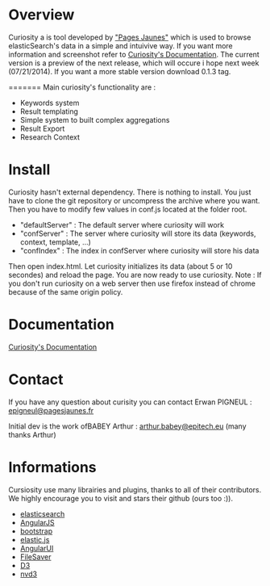 Overview 
========

Curiosity a is tool developed by ["Pages Jaunes"](http://www.pagesjaunes.fr/) which is used to browse elasticSearch's data in a simple and intuivive way.
If you want more information and screenshot refer to [Curiosity's Documentation](http://pagesjaunes.github.io/curiosity/).
The current version is a preview of the next release, which will occure i hope next week (07/21/2014). If you want a more stable version download 0.1.3 tag.

=======
Main curiosity's functionality are : 

* Keywords system
* Result templating 
* Simple system to built complex aggregations
* Result Export
* Research Context

Install 
===========

Curiosity hasn't external dependency. There is nothing to install. You just have to clone the git repository or uncompress the archive where you want. 
Then you have to modify few values in conf.js located at the folder root.

* "defaultServer" : The default server where curiosity will work
* "confServer" : The server where curiosity will store its data (keywords, context, template, ...)
* "confIndex" : The index in confServer where curiosity will store his data

Then open index.html. Let curiosity initializes its data (about 5 or 10 secondes) and reload the page. You are now ready to use curiosity. 
Note : If you don't run curiosity on a web server then use firefox instead of chrome because of the same origin policy.

Documentation
=============

[Curiosity's Documentation](http://pagesjaunes.github.io/curiosity/)

Contact
=======

If you have any question about curisity you can contact Erwan PIGNEUL : epigneul@pagesjaunes.fr

Initial dev is the work ofBABEY Arthur : 	arthur.babey@epitech.eu (many thanks Arthur)

# Informations

Cursiosity use many librairies and plugins, thanks to all of their contributors. We highly encourage you to visit and stars their github (ours too :)).

* [elasticsearch](https://github.com/elasticsearch/elasticsearch)
* [AngularJS](https://github.com/angular/angular.js)
* [bootstrap](https://github.com/twbs/bootstrap)
* [elastic.js](https://github.com/fullscale/elastic.js)
* [AngularUI](http://angular-ui.github.io/)
* [FileSaver](https://github.com/eligrey/FileSaver.js/)
* [D3](https://github.com/mbostock/d3)
* [nvd3](https://github.com/novus/nvd3)
